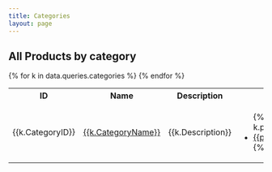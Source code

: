 ```yaml
---
title: Categories
layout: page
---
```


## All Products by category

<table>
	<tr>
		<th>ID</th>
		<th>Name</th>
		<th>Description</th>
		<th>Products</th>
	</tr>
	{% for k in data.queries.categories %}
	<tr>
		<td>{{k.CategoryID}}</td>
		<td><a href="/categories/{{k.CategoryID}}.html">{{k.CategoryName}}</td>
		<td>{{k.Description}}</td>
		<td>
            <ul>
			{% for p in k.products -%}
				<li>
                    <a href="/products/{{p.ProductID}}.html">{{p.ProductName}}</a>
                </li>
			{% endfor %}
            </li>
		</td>
	</tr>
	{% endfor %}
</table>